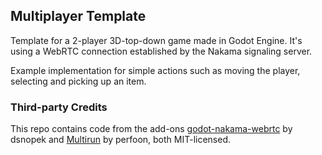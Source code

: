 ## Multiplayer Template
Template for a 2-player 3D-top-down game made in Godot Engine.
It's using a WebRTC connection established by the Nakama signaling server.

Example implementation for simple actions such as moving the player, selecting and picking up an item.



### Third-party Credits
This repo contains code from the add-ons [godot-nakama-webrtc](https://gitlab.com/snopek-games/godot-nakama-webrtc) by dsnopek and [Multirun](https://github.com/perfoon/Multirun) by perfoon, both MIT-licensed.
